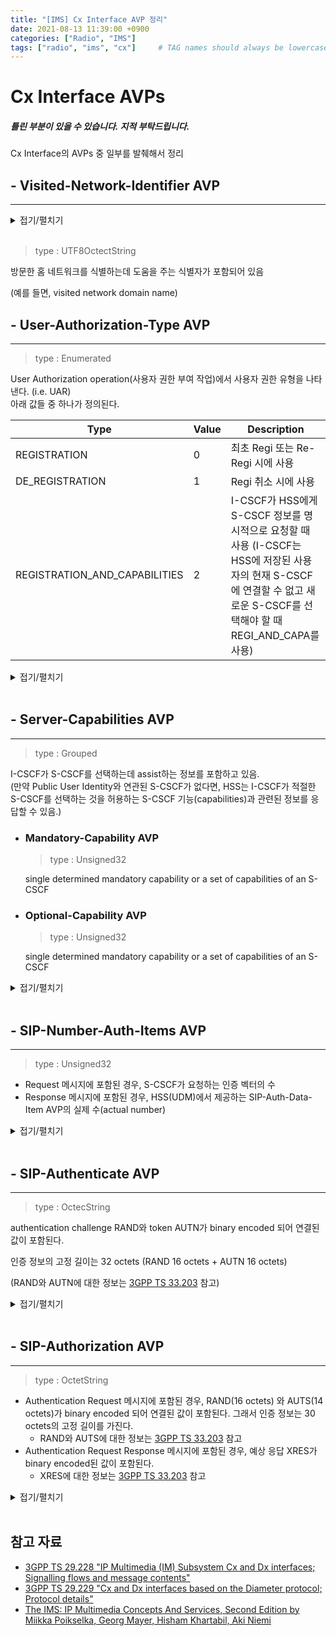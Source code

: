 ```yaml
---
title: "[IMS] Cx Interface AVP 정리"
date: 2021-08-13 11:39:00 +0900
categories: ["Radio", "IMS"]
tags: ["radio", "ims", "cx"]     # TAG names should always be lowercase
---
```


# Cx Interface AVPs

##### _틀린 부분이 있을 수 있습니다. 지적 부탁드립니다._

Cx Interface의 AVPs 중 일부를 발췌해서 정리

## - Visited-Network-Identifier AVP
---

<details>
<summary>접기/펼치기</summary>

The Visited-Network-Identifier AVP is of type OctetString. This AVP contains an identifier that helps the HSS to identify the visited network (e.g. the visited network domain name). Coding of octets is H-PLMN operator specific. The I-CSCF maps a received P-Visited-Network-ID onto an Octet String value that is consistently configured in I-CSCF and HSS to uniquely identify the visited network.<br>

</details><br>

>type : UTF8OctectString

방문한 홈 네트워크를 식별하는데 도움을 주는 식별자가 포함되어 있음

(예를 들면, visited network domain name)

## - User-Authorization-Type AVP
---

>type : Enumerated

User Authorization operation(사용자 권한 부여 작업)에서 사용자 권한 유형을 나타낸다.
(i.e. UAR)   
아래 값들 중 하나가 정의된다.

| Type                          | Value | Description                                                                                                                                                                |
| ----------------------------- | ----- | -------------------------------------------------------------------------------------------------------------------------------------------------------------------------- |
| REGISTRATION                  | 0     | 최초 Regi 또는 Re-Regi 시에 사용                                                                                                                                           |
| DE_REGISTRATION               | 1     | Regi 취소 시에 사용                                                                                                                                                        |
| REGISTRATION_AND_CAPABILITIES | 2     | I-CSCF가 HSS에게 S-CSCF 정보를 명시적으로 요청할 때 사용 (I-CSCF는 HSS에 저장된 사용자의 현재 S-CSCF에 연결할 수 없고 새로운 S-CSCF를 선택해야 할 때 REGI_AND_CAPA를 사용) |

<details>
<summary>접기/펼치기</summary>

The User-Authorization-Type AVP is of type Enumerated, and indicates the type of user authorization being performed in a User Authorization operation, i.e. UAR command. The following values are defined:<br><br>
REGISTRATION (0)<br>
	This value is used in case of the initial registration or re-registration. I-CSCF determines this from the Expires field or expires parameter in Contact field in the SIP REGISTER method if it is not equal to zero.  <br>
	This is the default value.<br><br>
DE_REGISTRATION (1)<br>
	This value is used in case of the de-registration. I-CSCF determines this from the Expires field or expires parameter in Contact field in the SIP REGISTER method if it is equal to zero.<br><br>
REGISTRATION_AND_CAPABILITIES (2)<br>
	This value is used when the I-CSCF explicitly requests S-CSCF capability information from the HSS. The I-CSCF shall use this value when the user's current S-CSCF, which is stored in the HSS, cannot be contacted and a new S-CSCF needs to be selected<br>
<br>

[29.228]   
If the request corresponds to a de-registration, i.e. Expires field or expires parameter in Contact field in the REGISTER method is equal to zero, this AVP shall be present in the command and the value shall be set to DE-REGISTRATION.
If the request corresponds to an initial registration or a re-registration, i.e. Expires field or expires parameter in Contact field in the REGISTER method is not equal to zero then this AVP may be absent from the command. If present its value shall be set to REGISTRATION.
If the request corresponds to an initial registration or a re-registration or a de-registration and the I-CSCF explicitly queries the S-CSCF capabilities, then this AVP shall be present in the command and the value shall be set to REGISTRATION_AND_CAPABILITIES. The I-CSCF shall use this value when the S-CSCF currently assigned to the Public User Identity in the HSS, cannot be contacted and a new S-CSCF needs to be selected. The I-CSCF shall also use this value for RLOS related registrations when the S-CSCF currently assigned to the Public User Identity in the HSS does not support RLOS (see 3GPP TS 23.228 [1] annex Z) and a new S-CSCF (supporting RLOS) needs to be selected. 
RLOS support of the different S-CSCFs shall be locally configured in the I-CSCF, and this capability is independent on the subscribed capabilities received from HSS.


</details><br>


## - Server-Capabilities AVP
---

>type : Grouped

I-CSCF가 S-CSCF를 선택하는데 assist하는 정보를 포함하고 있음.   
(만약 Public User Identity와 연관된 S-CSCF가 없다면, HSS는 I-CSCF가 적절한 S-CSCF를 선택하는 것을 허용하는 S-CSCF 기능(capabilities)과 관련된 정보를 응답할 수 있음.)

- ### Mandatory-Capability AVP
    >type : Unsigned32   
    
    single determined mandatory capability or a set of capabilities of an S-CSCF

- ### Optional-Capability AVP
    >type : Unsigned32   
    
    single determined mandatory capability or a set of capabilities of an S-CSCF


<details>
<summary>접기/펼치기</summary>

The Server-Capabilities AVP is of type Grouped. This AVP contains information to assist the I-CSCF in the selection of an S-CSCF.<br>
AVP format<br>
Server-Capabilities ::= \<AVP header: 603 10415\><br>
*[Mandatory-Capability]<br>
*[Optional-Capability]<br>
*[Server-Name]<br>
*[AVP]<br><br>
6.3.5	Mandatory-Capability AVP<br>
The Mandatory-Capability AVP is of type Unsigned32. Each value included in this AVP can be used to represent a single determined mandatory capability or a set of capabilities of an S-CSCF, as described in 3GPP TS 29.228 [1] (clause 6.7).<br><br>
6.3.6	Optional-Capability AVP<br>
The Optional-Capability AVP is of type Unsigned32. Each value included in this AVP can be used to represent a single determined optional capability or a set of capabilities of an S-CSCF, as described in 3GPP TS 29.228 [1] (clause 6.7).<br>

6.7	S-CSCF Assignment<br>
The list of mandatory and optional capabilities received by an I-CSCF from the HSS allows operators to distribute users between S-CSCFs, depending on the different capabilities (e.g. features, role, geographical location) that each S-CSCF may have. Alternatively, an operator has the possibility to steer users to certain S-CSCFs.<br>
The operator shall define (possibly based on the functionality offered by each S-CSCF installed in the network) the exact meaning of the S-CSCF mandatory and optional capabilities available in his network. It is an operator task to allocate a unique value to represent a single capability (e.g. support of "wildcarded PSI") or a set of capabilities (e.g. support of "alias" and "Shared IFC sets" and "wildcarded PSI") and to use these values to identify capabilities that are mandatory and/or optional to support for a given subscription. It is a configuration task for the operator to ensure that the I-CSCF has a correct record of the capabily values received from the HSS for each S-CSCF available in his network. The I-CSCF and the HSS do not need to know the semantic of these values. This semantic is exclusively an operator issue.<br>
As a first choice, the I-CSCF shall select an S-CSCF that has all the mandatory and optional capabilities for the user. Only if that is not possible shall the I-CSCF apply a 'best-fit' algorithm. If more than one S-CSCF is identified that supports all mandatory capabilities the I-CSCF may then consider optional capabilities in selecting a specific S-CSCF. The 'best-fit' algorithm is implementation dependent and out of the scope of this specification.<br>
It is the responsibility of the operator to ensure that there are S-CSCFs which have mandatory capabilities indicated by the HSS for any given user. However, configuration errors may occur. If such errors occur and they prevent the I-CSCF from selecting an S-CSCF which meets the mandatory capabilities indicated by the HSS, the I-CSCF shall inform the operator via the O&M subsystem.<br>
As an alternative to selecting an S-CSCF based on the list of capabilities received from the HSS, it is possible to steer users to certain S-CSCFs. To do this, the operator may include one or more S-CSCF names as part of the capabilities of the user profile. The reason for the selection (e.g. all the users belonging to the same company/group could be in the same S-CSCF to implement a VPN service) and the method of selection are operator issues and out of the scope of this specification. If this alternative is chosen, the HSS shall include Server-Name AVPs in the Server-Capabilities AVP and should not include Mandatory-Capability AVPs or Optional-Capability AVPs in the Server-Capabilities AVP, and the I-CSCF when receiving Server-Name AVPs within the Server-Capabilities AVP shall discard any Mandatory-Capability AVP and any Optional-Capability AVP received within the Server-Capabilities AVP.<br>
The following table is a guideline for operators that records S-CSCF capabilities that need to be supported by an S-CSCF in order to serve a user or a service (identified by a Public User Identity or Public Service Identity), that cannot be served by an S-CSCF which is only compliant to a previous 3GPP release.<br>

</details><br>

## - SIP-Number-Auth-Items AVP
---

>type : Unsigned32

- Request 메시지에 포함된 경우, S-CSCF가 요청하는 인증 벡터의 수
- Response 메시지에 포함된 경우, HSS(UDM)에서 제공하는 SIP-Auth-Data-Item AVP의 실제 수(actual number)

<details>
<summary>접기/펼치기</summary>

6.3.8	SIP-Number-Auth-Items AVP<br>
The SIP-Number-Auth-Items AVP is of type Unsigned32.<br>
When used in a request, the SIP-Number-Auth-Items indicates the number of authentication vectors the S-CSCF is requesting. This can be used, for instance, when the client is requesting several pre-calculated authentication vectors. In the answer message, the SIP-Number-Auth-Items AVP indicates the actual number of SIP-Auth-Data-Item AVPs provided by the Diameter server. <br>

</details><br>

## - SIP-Authenticate AVP
---

>type : OctecString

authentication challenge RAND와 token AUTN가 binary encoded 되어 연결된 값이 포함된다.

인증 정보의 고정 길이는 32 octets (RAND 16 octets + AUTN 16 octets)

(RAND와 AUTN에 대한 정보는 [3GPP TS 33.203](https://portal.3gpp.org/desktopmodules/Specifications/SpecificationDetails.aspx?specificationId=2277) 참고)

<details>
<summary>접기/펼치기</summary>

6.3.10	SIP-Authenticate AVP<br>
The SIP-Authenticate AVP is of type OctetString and contains specific parts of the data portion of the WWW-Authenticate or Proxy-Authenticate SIP headers that are to be present in a SIP response. <br>
It shall contain, binary encoded, the concatenation of the authentication challenge RAND and the token AUTN. See 3GPP TS 33.203 [3] for further details about RAND and AUTN. The Authentication Information has a fixed length of 32 octets; the 16 most significant octets shall contain the RAND, the 16 least significant octets shall contain the AUTN.<br>

</details><br>

## - SIP-Authorization AVP
---

>type : OctetString

- Authentication Request 메시지에 포함된 경우, RAND(16 octets) 와 AUTS(14 octets)가 binary encoded 되어 연결된 값이 포함된다. 그래서 인증 정보는 30 octets의 고정 길이를 가진다.
  - RAND와 AUTS에 대한 정보는 [3GPP TS 33.203](https://portal.3gpp.org/desktopmodules/Specifications/SpecificationDetails.aspx?specificationId=2277) 참고
- Authentication Request Response 메시지에 포함된 경우, 예상 응답 XRES가 binary encoded된 값이 포함된다.
  - XRES에 대한 정보는 [3GPP TS 33.203](https://portal.3gpp.org/desktopmodules/Specifications/SpecificationDetails.aspx?specificationId=2277) 참고

<details>
<summary>접기/펼치기</summary>

6.3.11	SIP-Authorization AVP<br>
The SIP-Authorization AVP is of type OctetString and contains specific parts of the data portion of the Authorization or Proxy-Authorization SIP headers suitable for inclusion in a SIP request. <br>
When included in an Authentication Request, it shall contain the concatenation of RAND, as sent to the terminal, and AUTS, as received from the terminal. RAND and AUTS shall both be binary encoded. See 3GPP TS 33.203 [3] for further details about RAND and AUTS. The Authorization Information has a fixed length of 30 octets; the 16 most significant octets shall contain the RAND, the 14 least significant octets shall contain the AUTS.<br>
When included in an Authentication Request Response, it shall contain, binary encoded, the expected response XRES. See 3GPP TS 33.203 [3] for further details about XRES. <br>

</details><br>

## 참고 자료
- [3GPP TS 29.228 "IP Multimedia (IM) Subsystem Cx and Dx interfaces; Signalling flows and message contents"](https://portal.3gpp.org/desktopmodules/Specifications/SpecificationDetails.aspx?specificationId=1681)
- [3GPP TS 29.229 "Cx and Dx interfaces based on the Diameter protocol; Protocol details"](https://portal.3gpp.org/desktopmodules/Specifications/SpecificationDetails.aspx?specificationId=1682)
- [The IMS: IP Multimedia Concepts And Services, Second Edition by Miikka Poikselka, Georg Mayer, Hisham Khartabil, Aki Niemi](https://www.oreilly.com/library/view/the-ims-ip/9780470019061/9780470019061_s-cscf_assignment.html)